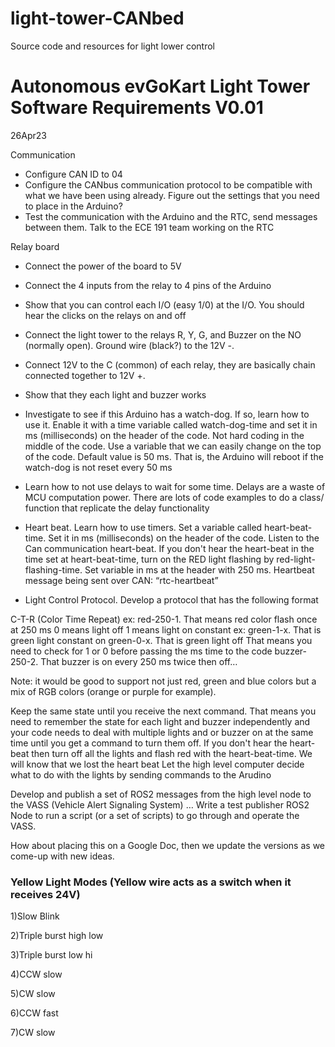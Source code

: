 # light-tower-CANbed
Source code and resources for light lower control

# Autonomous evGoKart Light Tower Software Requirements V0.01

26Apr23


Communication
- Configure CAN ID to 04
- Configure the CANbus communication protocol to be compatible with what we have been using already. Figure out the settings that you need to place in the Arduino?
- Test the communication with the Arduino and the RTC, send messages between them. Talk to the ECE 191 team working on the RTC

Relay board
- Connect the power of the board to 5V
- Connect the 4 inputs from the relay to 4 pins of the Arduino
- Show that you can control each I/O (easy 1/0) at the I/O. You should hear the clicks on the relays on and off
- Connect the light tower to the relays R, Y, G, and Buzzer on the NO (normally open). Ground wire (black?) to the 12V -. 
- Connect 12V to the C (common) of each relay, they are basically chain connected together to 12V +. 
- Show that they each light and buzzer works

- Investigate to see if this Arduino has a watch-dog. If so, learn how to use it. Enable it with a time variable called watch-dog-time and set it in ms (milliseconds) on the header of the code. Not hard coding in the middle of the code. Use a variable that we can easily change on the top of the code.  Default value is 50 ms. That is, the Arduino will reboot if the watch-dog is not reset every 50 ms

- Learn how to not use delays to wait for some time. Delays are a waste of MCU computation power. There are lots of code examples to do a class/ function that replicate the delay functionality

- Heart beat. Learn how to use timers. Set a variable called heart-beat-time. Set it in ms (milliseconds) on the header of the code. 
Listen to the Can communication heart-beat. If you don't hear the heart-beat in the time set at heart-beat-time, turn on the RED light flashing by red-light-flashing-time. Set variable in ms at the header with 250 ms. Heartbeat message being sent over CAN: “rtc-heartbeat”

- Light Control Protocol. Develop a protocol that has the following format

C-T-R  (Color Time Repeat)
ex: red-250-1.  That means red color flash once at 250 ms
0 means light off
1 means light on constant
ex:
green-1-x.   That is green light constant on
green-0-x. That is green light off
That means you need to check for 1 or 0 before passing the ms time to the code
buzzer-250-2. That buzzer is on every 250 ms twice then off…

Note: it would be good to support not just red, green and blue colors but a mix of RGB colors (orange or purple for example).

Keep the same state until you receive the next command. That means you need to remember the state for each light and buzzer independently and your code needs to deal with multiple lights and or buzzer on at the same time until you get a command to turn them off.
If you don't hear the heart-beat then turn off all the lights and flash red with the heart-beat-time. We will know that we lost the heart beat
 Let the high level computer decide what to do with the lights by sending commands to the Arudino

Develop and publish a set of ROS2 messages from the high level node to the VASS (Vehicle Alert Signaling System) …  Write a test publisher ROS2 Node to run a script (or a set of scripts) to go through and operate the VASS. 

How about placing this on a Google Doc, then we update the versions as we come-up with new ideas.





###  Yellow Light Modes (Yellow wire acts as a switch when it receives 24V)

1)Slow Blink

2)Triple burst high low

3)Triple burst low hi

4)CCW slow

5)CW slow

6)CCW fast

7)CW slow 
